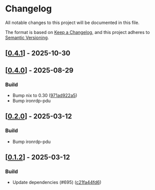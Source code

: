 # Changelog

All notable changes to this project will be documented in this file.

The format is based on [Keep a Changelog](https://keepachangelog.com/en/1.0.0/),
and this project adheres to [Semantic Versioning](https://semver.org/spec/v2.0.0.html).


## [[0.4.1](https://github.com/Devolutions/IronRDP/compare/ironrdp-rdpdr-native-v0.4.0...ironrdp-rdpdr-native-v0.4.1)] - 2025-10-30



## [[0.4.0](https://github.com/Devolutions/IronRDP/compare/ironrdp-rdpdr-native-v0.3.0...ironrdp-rdpdr-native-v0.4.0)] - 2025-08-29

### <!-- 7 -->Build

- Bump nix to 0.30 ([971ad922a5](https://github.com/Devolutions/IronRDP/commit/971ad922a51f78511243aaa885acdd8b1ed94b27)) 
- Bump ironrdp-pdu

## [[0.2.0](https://github.com/Devolutions/IronRDP/compare/ironrdp-rdpdr-native-v0.1.2...ironrdp-rdpdr-native-v0.2.0)] - 2025-03-12

### <!-- 7 -->Build

- Bump ironrdp-pdu

## [[0.1.2](https://github.com/Devolutions/IronRDP/compare/ironrdp-rdpdr-native-v0.1.1...ironrdp-rdpdr-native-v0.1.2)] - 2025-03-12

### <!-- 7 -->Build

- Update dependencies (#695) ([c21fa44fd6](https://github.com/Devolutions/IronRDP/commit/c21fa44fd6f3c6a6b74788ff68e83133c1314caa)) 
